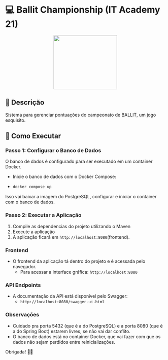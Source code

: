 # 💻 Ballit Championship (IT Academy 21)


<div align="center">
 <img height=170 width=200 src="https://media.tenor.com/_mYZWyrW3AUAAAAi/peach-goma-pc-night-keyboard-smashing.gif">
</div>

## 📝 Descrição
Sistema para gerenciar pontuações do campeonato de BALLIT, um jogo esquisito.

## 🔧 Como Executar

### Passo 1: Configurar o Banco de Dados

O banco de dados é configurado para ser executado em um container Docker.

- Inicie o banco de dados com o Docker Compose:
- 
   ```bash
   docker compose up
   ```
  
Isso vai baixar a imagem do PostgreSQL, configurar e iniciar o container com o banco de dados.

### Passo 2: Executar a Aplicação

1. Compile as dependencias do projeto utilizando o Maven
2. Execute a aplicação
3. A aplicação ficará em `http://localhost:8080`(frontend).

### Frontend

- O frontend da aplicação tá dentro do projeto e é acessada pelo navegador. 
  - Para acessar a interface gráfica: `http://localhost:8080`

### API Endpoints

- A documentação da API está disponível pelo Swagger:
  - `http://localhost:8080/swagger-ui.html`

### Observações

- Cuidado pra porta 5432 (que é a do PostgreSQL) e a porta 8080 (que é a do Spring Boot) estarem livres, se não vai dar conflito.
- O banco de dados está no container Docker, que vai fazer com que os dados não sejam perdidos entre reinicializações.

Obrigada! 🚀✨
